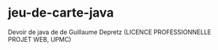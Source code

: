 # jeu-de-carte-java
Devoir de java de de Guillaume Depretz (LICENCE PROFESSIONNELLE PROJET WEB, UPMC)
